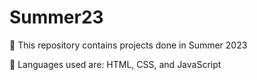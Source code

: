 # Summer23
📌 This repository contains projects done in Summer 2023

📌 Languages used are: HTML, CSS, and JavaScript
